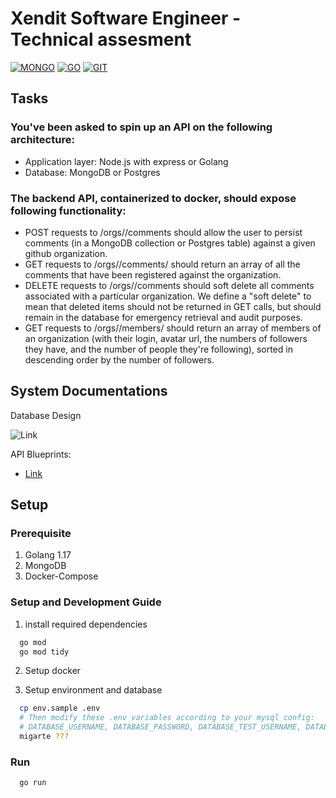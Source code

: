 # Xendit Software Engineer - Technical assesment

[![MONGO](https://img.shields.io/badge/MongoDB-4EA94B?style=for-the-badge&logo=mongodb&logoColor=white)](-)
[![GO](https://img.shields.io/badge/Go-00ADD8?style=for-the-badge&logo=go&logoColor=white)](-)
[![GIT](https://img.shields.io/badge/GIT-E44C30?style=for-the-badge&logo=git&logoColor=white)](-)

## Tasks
### You've been asked to spin up an API on the following architecture:
- Application layer: Node.js with express or Golang 
- Database: MongoDB or Postgres
### The backend API, containerized to docker, should expose following functionality:
- POST requests to /orgs/<org-name>/comments should allow the user to persist
  comments (in a MongoDB collection or Postgres table) against a given github
  organization.
- GET requests to /orgs/<org-name>/comments/ should return an array of all the
  comments that have been registered against the organization.
- DELETE requests to /orgs/<org-name>/comments should soft delete all comments
  associated with a particular organization. We define a "soft delete" to mean that deleted
  items should not be returned in GET calls, but should remain in the database for
  emergency retrieval and audit purposes.
- GET requests to /orgs/<org-name>/members/ should return an array of members of an
  organization (with their login, avatar url, the numbers of followers they have, and the number of people they're following), sorted in descending order by the number
  of followers.

## System Documentations

Database Design

![Link](https://lh3.googleusercontent.com/fife/AAWUweXGvtheiUYwNldIwG06a7SaWyIZ5EQdexn-21AohCFaBgthkHMGvRaklExeqM0RSg8VNOuoJSnpsfFQBw5vqBZIK0zRNxDObd41w7qvZ2FSg5hM13wMC8ziBQQyW84amTQ5q9qRBmcT_E_Q-quFvJ_OR28NvI-PSRNvDZLbPnNIvvOFy27_2OkRpwvs5W3_wMBdfUy_v4FIGpse0hLNP8wlFc8DM1mYz3B2AQNkUIINYiAVPq3HfycZsMZ6FjQ1MHjlsqIQqOO0HrvYv43ktPseL1WTpuu5P4qdfAhb3L7zVuNqQD4CbpjMHh4nBetZdUHUzMqwIgc9FyacBWTkn5iqtXIyT8c66FZmq1FugyeCELWcZf6xgDNAq-ACjnpekTaP-7bdf6L-7we19z7vMM59QijvbYf2j6BcdQ0K_ZOTukCe_q7jrZoCgbgHI8F-6Tn5Z--BuLND-Ihg4m8lHBMdNOvBzyTyhL7lm_fTCNDtijjO7Eceg2NE_hMOATa4DwM6ddxA-d7Ono4IRYj-x2oO8yuHgCc6UIwvvPFZOTj6Cyz0UyEsuMCUIw1LzFhSMKtBRxOBBCiG8u1y4Xqd6LlFwH1Sl1HY6UXeVWaAHqt5VDBu4RPzJ7QGsC3vPr8rnvIku3TwKTj9DCbi55iStZb1hFyfNKPJygLkScSjVekkFqPVgMl7xbLwgeqHecob2te_hL4DKoKvIu1WucDPAvi5hokBCYsh_PrW9SGDL_uoh78Hhv3FRPw1z8-DuI3PjqvfJUiNNJxhw9BMnGm1yZlzuHaibFEM8UAsv0t09Lr5KscIY6bQxwti=w1366-h663)

API Blueprints:

- [Link]()

## Setup

### Prerequisite

1. Golang 1.17
2. MongoDB
3. Docker-Compose

### Setup and Development Guide

1. install required dependencies
```bash
  go mod
  go mod tidy
```

2. Setup docker

3. Setup environment and database
```bash
  cp env.sample .env
  # Then modify these .env variables according to your mysql config:
  # DATABASE_USERNAME, DATABASE_PASSWORD, DATABASE_TEST_USERNAME, DATABASE_TEST_PASSWORD
  migarte ???
```

### Run

```bash
  go run
```
